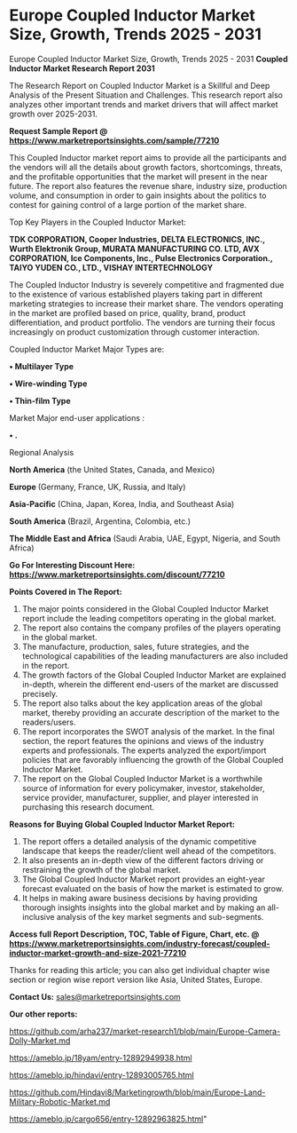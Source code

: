# Europe Coupled Inductor Market Size, Growth, Trends 2025 - 2031
Europe Coupled Inductor Market Size, Growth, Trends 2025 - 2031
<strong>Coupled Inductor Market Research Report 2031</strong>

The Research Report on Coupled Inductor Market is a Skillful and Deep Analysis of the Present Situation and Challenges. This research report also analyzes other important trends and market drivers that will affect market growth over 2025-2031.

<strong>Request Sample Report @ <a href=https://www.marketreportsinsights.com/sample/77210>https://www.marketreportsinsights.com/sample/77210</a></strong>

This Coupled Inductor market report aims to provide all the participants and the vendors will all the details about growth factors, shortcomings, threats, and the profitable opportunities that the market will present in the near future. The report also features the revenue share, industry size, production volume, and consumption in order to gain insights about the politics to contest for gaining control of a large portion of the market share.

Top Key Players in the Coupled Inductor Market:

<strong>TDK CORPORATION, Cooper Industries, DELTA ELECTRONICS, INC., Wurth Elektronik Group, MURATA MANUFACTURING CO. LTD, AVX CORPORATION, Ice Components, Inc., Pulse Electronics Corporation., TAIYO YUDEN CO., LTD., VISHAY INTERTECHNOLOGY</strong>

The Coupled Inductor Industry is severely competitive and fragmented due to the existence of various established players taking part in different marketing strategies to increase their market share. The vendors operating in the market are profiled based on price, quality, brand, product differentiation, and product portfolio. The vendors are turning their focus increasingly on product customization through customer interaction.

Coupled Inductor Market Major Types are:

<strong>• Multilayer Type

• Wire-winding Type

• Thin-film Type</strong>

Market Major end-user applications :

<strong>• .</strong>

Regional Analysis

</u><strong><b>North America</b></strong> (the United States, Canada, and Mexico)

<strong><b>Europe </b></strong>(Germany, France, UK, Russia, and Italy)

<strong><b>Asia-Pacific</b></strong> (China, Japan, Korea, India, and Southeast Asia)

<strong><b>South America</b></strong> (Brazil, Argentina, Colombia, etc.)

<strong><b>The Middle East and Africa</b></strong> (Saudi Arabia, UAE, Egypt, Nigeria, and South Africa)

<strong>Go For Interesting Discount Here: <a href=https://www.marketreportsinsights.com/discount/77210>https://www.marketreportsinsights.com/discount/77210</a></strong>

<strong>Points Covered in The Report:</strong>
<ol>
  <li>The major points considered in the Global Coupled Inductor Market report include the leading competitors operating in the global market.</li>
  <li>The report also contains the company profiles of the players operating in the global market.</li>
  <li>The manufacture, production, sales, future strategies, and the technological capabilities of the leading manufacturers are also included in the report.</li>
  <li>The growth factors of the Global Coupled Inductor Market are explained in-depth, wherein the different end-users of the market are discussed precisely.</li>
  <li>The report also talks about the key application areas of the global market, thereby providing an accurate description of the market to the readers/users.</li>
  <li>The report incorporates the SWOT analysis of the market. In the final section, the report features the opinions and views of the industry experts and professionals. The experts analyzed the export/import policies that are favorably influencing the growth of the Global Coupled Inductor Market.</li>
  <li>The report on the Global Coupled Inductor Market is a worthwhile source of information for every policymaker, investor, stakeholder, service provider, manufacturer, supplier, and player interested in purchasing this research document.</li>
</ol>
<strong>Reasons for Buying Global Coupled Inductor Market Report:</strong>

<ol>
  <li>The report offers a detailed analysis of the dynamic competitive landscape that keeps the reader/client well ahead of the competitors.</li>
  <li>It also presents an in-depth view of the different factors driving or restraining the growth of the global market.</li>
  <li>The Global Coupled Inductor Market report provides an eight-year forecast evaluated on the basis of how the market is estimated to grow.</li>
  <li>It helps in making aware business decisions by having providing thorough insights insights into the global market and by making an all-inclusive analysis of the key market segments and sub-segments.</li>
</ol>
<strong>Access full Report Description, TOC, Table of Figure, Chart, etc. @ <a href=https://www.marketreportsinsights.com/industry-forecast/coupled-inductor-market-growth-and-size-2021-77210>https://www.marketreportsinsights.com/industry-forecast/coupled-inductor-market-growth-and-size-2021-77210</a></strong>


Thanks for reading this article; you can also get individual chapter wise section or region wise report version like Asia, United States, Europe.

<strong>Contact Us:</strong>
sales@marketreportsinsights.com

<strong>Our other reports:</strong>

<a href=https://github.com/arha237/market-research1/blob/main/Europe-Camera-Dolly-Market.md>https://github.com/arha237/market-research1/blob/main/Europe-Camera-Dolly-Market.md</a>

<a href=https://ameblo.jp/18yam/entry-12892949938.html>https://ameblo.jp/18yam/entry-12892949938.html</a>

<a href=https://ameblo.jp/hindavi/entry-12893005765.html>https://ameblo.jp/hindavi/entry-12893005765.html</a>

<a href=https://github.com/Hindavi8/Marketingrowth/blob/main/Europe-Land-Military-Robotic-Market.md>https://github.com/Hindavi8/Marketingrowth/blob/main/Europe-Land-Military-Robotic-Market.md</a>

<a href=https://ameblo.jp/cargo656/entry-12892963825.html>https://ameblo.jp/cargo656/entry-12892963825.html</a>"
